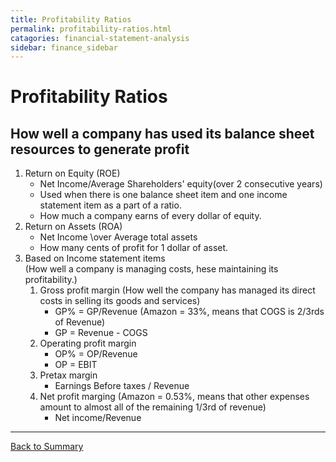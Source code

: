 ```yaml
---
title: Profitability Ratios
permalink: profitability-ratios.html
catagories: financial-statement-analysis
sidebar: finance_sidebar
---
```


<h1>Profitability Ratios</h1>  

## How well a company has used its balance sheet resources to generate profit 

1. Return on Equity (ROE)
    -  Net Income/Average Shareholders' equity(over 2 consecutive years)
    -  Used when there is one balance sheet item and one income statement item as a part of a ratio.  
    -  How much a company earns of every dollar of equity.  
2. Return on Assets (ROA)  
    -  Net Income \over Average total assets
    - How many cents of profit for 1 dollar of asset.  
3. Based on Income statement items  
    (How well a company is managing costs, hese maintaining its profitability.)  
    1. Gross profit margin  (How well the company has managed its direct costs in selling its goods and services) 
        - GP% = GP/Revenue  (Amazon = 33%, means that COGS is 2/3rds of Revenue)
        - GP = Revenue - COGS
    2. Operating profit margin  
        - OP% = OP/Revenue  
        - OP = EBIT  
    3. Pretax margin  
        - Earnings Before taxes / Revenue  
    4. Net profit marging  (Amazon = 0.53%, means that other expenses amount to almost all of the remaining 1/3rd of revenue)
        - Net income/Revenue

---

<a href="/" name="#user-content-ratios">Back to Summary</a>